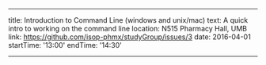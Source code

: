 
---
title: Introduction to Command Line (windows and unix/mac)
text: A quick intro to working on the command line
location: N515 Pharmacy Hall, UMB
link: https://github.com/isop-phmx/studyGroup/issues/3
date: 2016-04-01
startTime: '13:00'
endTime: '14:30'

---
